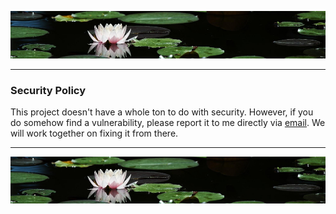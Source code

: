 ![top_banner](./.github/banner.jpg)

----------

### Security Policy
This project doesn't have a whole ton to do with security. However, if you do somehow find a vulnerability, please report it to me directly via [email](israfiel_buisness.nearly025@passfwd.com). We will work together on fixing it from there.

----------

![bottom_banner](./.github/banner.jpg)
